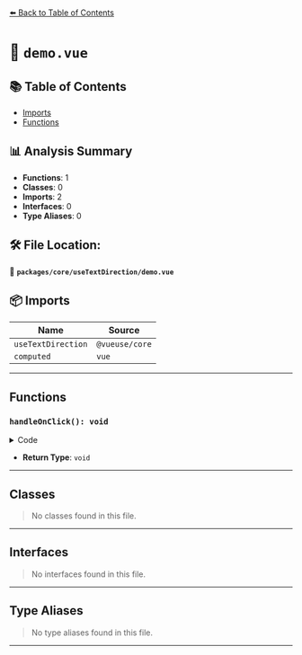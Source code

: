 [⬅️ Back to Table of Contents](../../../index.md)

# 📄 `demo.vue`

## 📚 Table of Contents

- [Imports](#imports)
- [Functions](#functions)

## 📊 Analysis Summary

- **Functions**: 1
- **Classes**: 0
- **Imports**: 2
- **Interfaces**: 0
- **Type Aliases**: 0

## 🛠️ File Location:
📂 **`packages/core/useTextDirection/demo.vue`**

## 📦 Imports

| Name | Source |
|------|--------|
| `useTextDirection` | `@vueuse/core` |
| `computed` | `vue` |


---

## Functions

### `handleOnClick(): void`

<details><summary>Code</summary>

```ts
function handleOnClick() {
  dir.value = dir.value === 'rtl' ? 'ltr' : 'rtl'
}
```
</details>

- **Return Type**: `void`

---

## Classes

> No classes found in this file.


---

## Interfaces

> No interfaces found in this file.


---

## Type Aliases

> No type aliases found in this file.


---